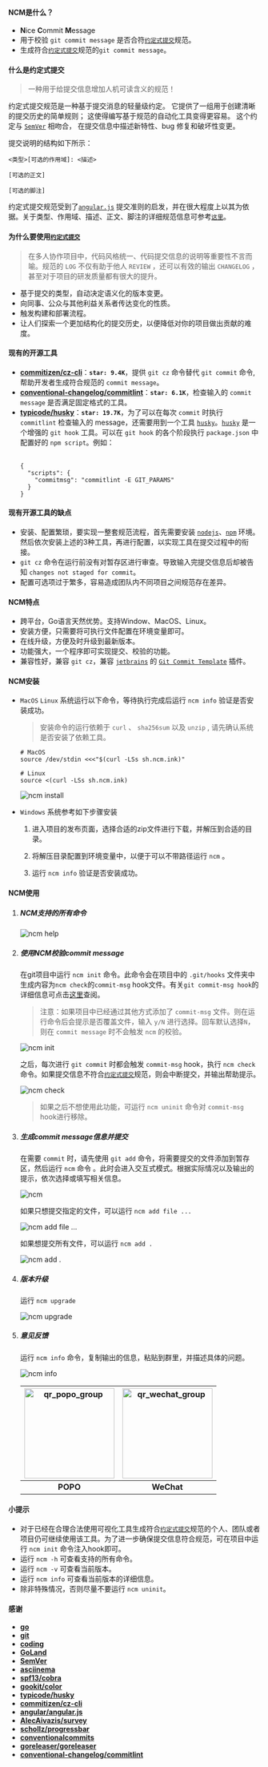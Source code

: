 <!--<link rel="stylesheet" type="text/css" href="assets/asciinema-player.css" />-->
<!--<script src="assets/asciinema-player.js"></script>-->

#### NCM是什么？
- **N**ice **C**ommit **M**essage
- 用于校验 `git commit message` 是否合符[`约定式提交`](https://www.conventionalcommits.org/zh-hans/v1.0.0-beta.4/)规范。
- 生成符合[`约定式提交`](https://www.conventionalcommits.org/zh-hans/v1.0.0-beta.4/)规范的`git commit message`。

#### 什么是约定式提交

> 一种用于给提交信息增加人机可读含义的规范！

约定式提交规范是一种基于提交消息的轻量级约定。 它提供了一组用于创建清晰的提交历史的简单规则； 这使得编写基于规范的自动化工具变得更容易。 这个约定与 [`SemVer`](https://semver.org/lang/zh-CN/) 相吻合， 在提交信息中描述新特性、bug 修复和破坏性变更。

提交说明的结构如下所示：
```
<类型>[可选的作用域]: <描述>

[可选的正文]

[可选的脚注]
```
约定式提交规范受到了[`angular.js`](https://github.com/angular/angular.js/blob/master/DEVELOPERS.md#-git-commit-guidelines) 提交准则的启发，并在很大程度上以其为依据。关于类型、作用域、描述、正文、脚注的详细规范信息可参考[`这里`](https://github.com/angular/angular.js/blob/master/DEVELOPERS.md#-git-commit-guidelines)。

#### 为什么要使用[`约定式提交`](https://www.conventionalcommits.org/zh-hans/v1.0.0-beta.4/)
> 在多人协作项目中，代码风格统一、代码提交信息的说明等重要性不言而喻。规范的 `LOG` 不仅有助于他人 `REVIEW` ，还可以有效的输出 `CHANGELOG` ，甚至对于项目的研发质量都有很大的提升。
- 基于提交的类型，自动决定语义化的版本变更。
- 向同事、公众与其他利益关系者传达变化的性质。
- 触发构建和部署流程。
- 让人们探索一个更加结构化的提交历史，以便降低对你的项目做出贡献的难度。

#### 现有的开源工具
- [**commitizen/cz-cli**](https://github.com/commitizen/cz-cli)：**`star: 9.4K`**，提供 `git cz` 命令替代 `git commit` 命令, 帮助开发者生成符合规范的 `commit message`。
- [**conventional-changelog/commitlint**](https://github.com/conventional-changelog/commitlint)：**`star: 6.1K`**，检查输入的 `commit message` 是否满足固定格式的工具。
- [**typicode/husky**](https://github.com/typicode/husky)：**`star: 19.7K`**，为了可以在每次 `commit` 时执行 `commitlint` 检查输入的 message，还需要用到一个工具 [`husky`]((https://github.com/typicode/husky))。[`husky`]((https://github.com/typicode/husky)) 是一个增强的 `git hook` 工具。可以在 `git hook` 的各个阶段执行 `package.json` 中配置好的 `npm script`。例如：<br><br>
    ```
    {
      "scripts": {
        "commitmsg": "commitlint -E GIT_PARAMS"
      }
    }
    ```

#### 现有开源工具的缺点
- 安装、配置繁琐，要实现一整套规范流程，首先需要安装 [`nodejs`](https://nodejs.org/)、[`npm`](https://www.npmjs.com/) 环境。然后依次安装上述的3种工具，再进行配置，以实现工具在提交过程中的衔接。
- `git cz` 命令在运行前没有对暂存区进行审查。导致输入完提交信息后却被告知 `changes not staged for commit`。
- 配置可选项过于繁多，容易造成团队内不同项目之间规范存在差异。

#### NCM特点
- 跨平台，Go语言天然优势。支持Window、MacOS、Linux。
- 安装方便，只需要将可执行文件配置在环境变量即可。
- 在线升级，方便及时升级到最新版本。
- 功能强大，一个程序即可实现提交、校验的功能。
- 兼容性好，兼容 `git cz`，兼容 [`jetbrains`](https://www.jetbrains.com/) 的 [`Git Commit Template`](https://plugins.jetbrains.com/plugin/9861-git-commit-template) 插件。

#### NCM安装
- `MacOS` `Linux` 系统运行以下命令，等待执行完成后运行 `ncm info` 验证是否安装成功。

    > 安装命令的运行依赖于 `curl` 、 `sha256sum` 以及 `unzip`  , 请先确认系统是否安装了依赖工具。

    ```shell
    # MacOS
    source /dev/stdin <<<"$(curl -LSs sh.ncm.ink)"
    ```

    ```shell
    # Linux
    source <(curl -LSs sh.ncm.ink)
    ```

    ![ncm install](assets/ncm_install.gif)
    <!--<asciinema-player width=100% poster="npt:0:20" src="assets/ncm_install.json" />-->

- `Windows` 系统参考如下步骤安装

   1. 进入项目的发布页面，选择合适的zip文件进行下载，并解压到合适的目录。

   2. 将解压目录配置到环境变量中，以便于可以不带路径运行 `ncm` 。

   3. 运行 `ncm info` 验证是否安装成功。

#### NCM使用
1. ##### NCM支持的所有命令

   ![ncm help](assets/ncm_help.gif)
   <!--<asciinema-player width=100% poster="npt:0:4" src="assets/ncm_help.json" />-->

2. ##### 使用NCM校验commit message
   在git项目中运行 `ncm init` 命令。此命令会在项目中的 `.git/hooks` 文件夹中生成内容为`ncm check`的`commit-msg` hook文件。有关`git commit-msg hook`的详细信息可点击[这里](https://git-scm.com/docs/githooks#_commit_msg)查阅。

   > 注意：如果项目中已经通过其他方式添加了 `commit-msg` 文件。则在运行命令后会提示是否覆盖文件，输入 `y/N` 进行选择。回车默认选择`N`，则在 `commit message` 时不会触发 `ncm` 的校验。

   ![ncm init](assets/ncm_init.gif)
   <!--<asciinema-player width=100% poster="npt:0:26" src="assets/ncm_init.json" />-->

   之后，每次进行 `git commit` 时都会触发 `commit-msg` hook，执行 `ncm check` 命令。如果提交信息不符合[`约定式提交`](https://www.conventionalcommits.org/zh-hans/v1.0.0-beta.4/)规范，则会中断提交，并输出帮助提示。

   ![ncm check](assets/ncm_check.gif)
   <!--<asciinema-player width=100% poster="npt:0:19" src="assets/ncm_check.json" />-->

   > 如果之后不想使用此功能，可运行 `ncm uninit` 命令对 `commit-msg` hook进行移除。

3. ##### 生成commit message信息并提交
   在需要 `commit` 时，请先使用 `git add` 命令，将需要提交的文件添加到暂存区，然后运行 `ncm` 命令 。此时会进入交互式模式。根据实际情况以及输出的提示，依次选择或填写相关信息。

   ![ncm](assets/ncm.gif)
   <!--<asciinema-player width=100% poster="npt:0:34" src="assets/ncm.json" />-->

   如果只想提交指定的文件，可以运行 `ncm add file ...`

   ![ncm add file ...](assets/ncm_add.gif)
   <!--<asciinema-player width=100% poster="npt:0:21" src="assets/ncm_add.json" />-->

   如果想提交所有文件，可以运行 `ncm add .`

   ![ncm add .](assets/ncm_add_all.gif)
   <!--<asciinema-player width=100% poster="npt:0:28" src="assets/ncm_add_all.json" />-->

4. ##### 版本升级
   运行 `ncm upgrade`

   ![ncm upgrade](assets/ncm_upgrade.gif)
   <!--<asciinema-player width=100% poster="npt:0:7" src="assets/ncm_upgrade.json" />-->

5. ##### 意见反馈

   运行 `ncm info` 命令，复制输出的信息，粘贴到群里，并描述具体的问题。

   ![ncm info](assets/ncm_info.gif)
   <!--<asciinema-player width=100% poster="npt:0:3" src="assets/ncm_info.json" />-->

   |  <img src="./assets/qr_popo_group.png" width="180" height="180" alt="qr_popo_group"/>  | <img src="./assets/qr_wechat_group.png" width="180" height="180" alt="qr_wechat_group"/> |
   |  :--:  | :--:  |
   |**POPO**|**WeChat**|
   

#### 小提示
- 对于已经在合理合法使用可视化工具生成符合[`约定式提交`](https://www.conventionalcommits.org/zh-hans/v1.0.0-beta.4/)规范的个人、团队或者项目仍可继续使用该工具。为了进一步确保提交信息符合规范，可在项目中运行 `ncm init` 命令注入hook即可。
- 运行 `ncm -h` 可查看支持的所有命令。
- 运行 `ncm -v` 可查看当前版本。
- 运行 `ncm info` 可查看当前版本的详细信息。
- 除非特殊情况，否则尽量不要运行 `ncm uninit`。

#### 感谢
- [**go**](https://go.dev)
- [**git**](https://git-scm.com)
- [**coding**](https://coding.net)
- [**GoLand**](https://www.jetbrains.com/go)
- [**SemVer**](https://semver.org)
- [**asciinema**](https://asciinema.org/)
- [**spf13/cobra**](https://github.com/spf13/cobra)
- [**gookit/color**](https://github.com/gookit/color)
- [**typicode/husky**](https://github.com/typicode/husky)
- [**commitizen/cz-cli**](https://github.com/commitizen/cz-cli)
- [**angular/angular.js**](https://github.com/angular/angular.js/blob/master/DEVELOPERS.md#-git-commit-guidelines)
- [**AlecAivazis/survey**](https://github.com/AlecAivazis/survey)
- [**schollz/progressbar**](https://github.com/schollz/progressbar)
- [**conventionalcommits**](https://www.conventionalcommits.org)
- [**goreleaser/goreleaser**](https://github.com/goreleaser/goreleaser)
- [**conventional-changelog/commitlint**](https://github.com/conventional-changelog/commitlint)